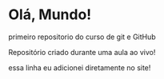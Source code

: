 # Olá, Mundo!
 primeiro repositorio do curso de git e GitHub

Repositório criado durante uma aula ao vivo!

essa linha eu adicionei diretamente no site!

